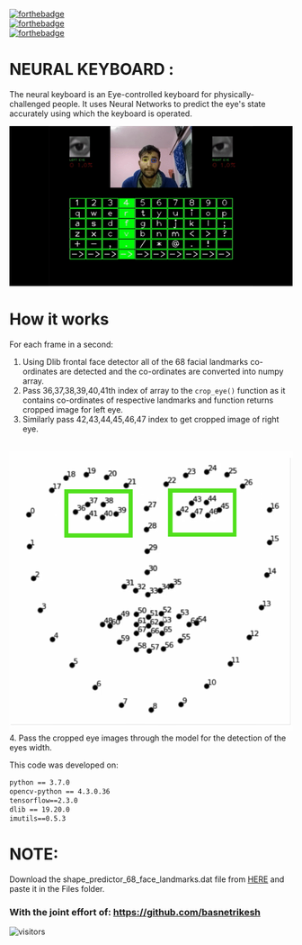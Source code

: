 [![forthebadge](https://forthebadge.com/images/badges/check-it-out.svg)](https://forthebadge.com)<br>
[![forthebadge](https://forthebadge.com/images/badges/built-with-love.svg)](https://forthebadge.com)<br>
[![forthebadge](https://forthebadge.com/images/badges/made-with-python.svg)](https://forthebadge.com)

# NEURAL KEYBOARD : 

The neural keyboard is an Eye-controlled keyboard for physically-challenged people. 
It uses Neural Networks to predict the eye's state accurately using which the keyboard is operated.


![Alt text](nk.gif)

# How it works
For each frame in a second:
1. Using Dlib frontal face detector all of the 68 facial landmarks co-ordinates are detected and the co-ordinates are converted into numpy array.
2. Pass 36,37,38,39,40,41th index of array to the ```crop_eye()```
function as it contains co-ordinates of respective landmarks and function returns cropped image for left eye.
3. Similarly pass 42,43,44,45,46,47 index to get cropped image of right eye.
<br>
<img src="FILES\crop.png">
4. Pass the cropped eye images through the model for the detection of the eyes width.<br>

This code was developed on: 
```
python == 3.7.0
opencv-python == 4.3.0.36
tensorflow==2.3.0
dlib == 19.20.0
imutils==0.5.3
```

# NOTE:
 Download the shape_predictor_68_face_landmarks.dat file from [HERE](https://drive.google.com/drive/folders/1sBn-qxZW-cJC8epR0z63Kz3uwnS8SjZF?usp=sharing) and paste it in the Files folder. 

### With the joint effort of: https://github.com/basnetrikesh

![visitors](https://visitor-badge.glitch.me/badge?page_id=page.https://github.com/R4j4n/Neural-Keyboard)
